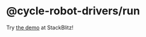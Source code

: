 <!-- This README.md is automatically generated. Edit the JSDoc comments in source code or the md files in docs/readmes/. -->

# @cycle-robot-drivers/run

Try [the demo](https://stackblitz.com/edit/cycle-robot-drivers-run-demo) at StackBlitz!
